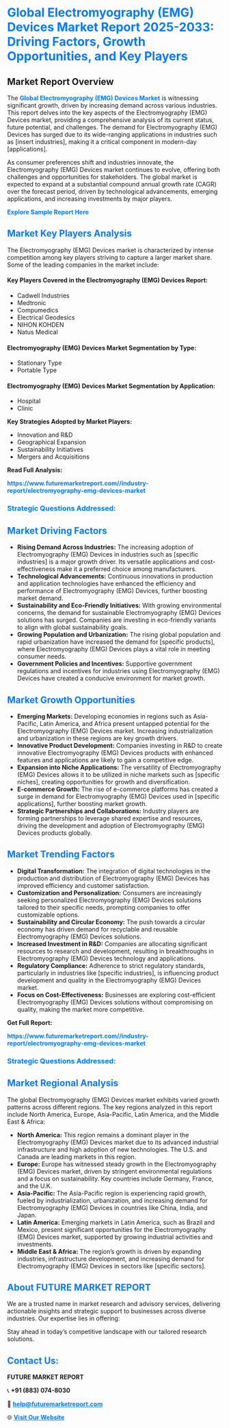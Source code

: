 <h1 style="color: #007BFF;">Global Electromyography (EMG) Devices Market Report 2025-2033: Driving Factors, Growth Opportunities, and Key Players</h1>

<section id="overview">
<h2>Market Report Overview</h2>
<p>The <a href="https://www.futuremarketreport.com//industry-report/electromyography-emg-devices-market" style="color: #007BFF; text-decoration: none;"><strong>Global Electromyography (EMG) Devices Market</strong></a> is witnessing significant growth, driven by increasing demand across various industries. This report delves into the key aspects of the Electromyography (EMG) Devices market, providing a comprehensive analysis of its current status, future potential, and challenges. The demand for Electromyography (EMG) Devices has surged due to its wide-ranging applications in industries such as [insert industries], making it a critical component in modern-day [applications].</p>
<p>As consumer preferences shift and industries innovate, the Electromyography (EMG) Devices market continues to evolve, offering both challenges and opportunities for stakeholders. The global market is expected to expand at a substantial compound annual growth rate (CAGR) over the forecast period, driven by technological advancements, emerging applications, and increasing investments by major players.</p>
</section>

<section id="overview">
<p><a href="https://www.futuremarketreport.com//request-sample/reportId=64819" style="color: #007BFF; text-decoration: none;"><strong>Explore Sample Report Here</strong></a></p>
</section>

<section id="key-players">
<h2 style="color: #007BFF;">Market Key Players Analysis</h2>
<p>The Electromyography (EMG) Devices market is characterized by intense competition among key players striving to capture a larger market share. Some of the leading companies in the market include:</p>
<h4>Key Players Covered in the Electromyography (EMG) Devices Report:</h4>
<ul><li>Cadwell Industries</li><li>Medtronic</li><li>Compumedics</li><li>Electrical Geodesics</li><li>NIHON KOHDEN</li><li>Natus Medical</li></ul>
<h4>Electromyography (EMG) Devices Market Segmentation by Type:</h4>
<ul><li>Stationary Type</li><li>Portable Type</li></ul>

<h4>Electromyography (EMG) Devices Market Segmentation by Application:</h4>
<ul><li>Hospital</li><li>Clinic</li></ul>
<p><strong>Key Strategies Adopted by Market Players:</strong></p>
<ul>
<li>Innovation and R&D</li>
<li>Geographical Expansion</li>
<li>Sustainability Initiatives</li>
<li>Mergers and Acquisitions</li>
</ul>
</section>

<section>
<p><strong>Read Full Analysis: </strong></p><a href="https://www.futuremarketreport.com//industry-report/electromyography-emg-devices-market" style="color: #007BFF; text-decoration: none;"><strong>https://www.futuremarketreport.com//industry-report/electromyography-emg-devices-market</strong></a>
<h3 style="color: #007BFF;">Strategic Questions Addressed:</h3>
</section>

<section id="driving-factors">
<h2 style="color: #007BFF;">Market Driving Factors</h2>
<ul>
<li><strong>Rising Demand Across Industries:</strong> The increasing adoption of Electromyography (EMG) Devices in industries such as [specific industries] is a major growth driver. Its versatile applications and cost-effectiveness make it a preferred choice among manufacturers.</li>
<li><strong>Technological Advancements:</strong> Continuous innovations in production and application technologies have enhanced the efficiency and performance of Electromyography (EMG) Devices, further boosting market demand.</li>
<li><strong>Sustainability and Eco-Friendly Initiatives:</strong> With growing environmental concerns, the demand for sustainable Electromyography (EMG) Devices solutions has surged. Companies are investing in eco-friendly variants to align with global sustainability goals.</li>
<li><strong>Growing Population and Urbanization:</strong> The rising global population and rapid urbanization have increased the demand for [specific products], where Electromyography (EMG) Devices plays a vital role in meeting consumer needs.</li>
<li><strong>Government Policies and Incentives:</strong> Supportive government regulations and incentives for industries using Electromyography (EMG) Devices have created a conducive environment for market growth.</li>
</ul>
</section>

<section id="growth-opportunities">
<h2 style="color: #007BFF;">Market Growth Opportunities</h2>
<ul>
<li><strong>Emerging Markets:</strong> Developing economies in regions such as Asia-Pacific, Latin America, and Africa present untapped potential for the Electromyography (EMG) Devices market. Increasing industrialization and urbanization in these regions are key growth drivers.</li>
<li><strong>Innovative Product Development:</strong> Companies investing in R&D to create innovative Electromyography (EMG) Devices products with enhanced features and applications are likely to gain a competitive edge.</li>
<li><strong>Expansion into Niche Applications:</strong> The versatility of Electromyography (EMG) Devices allows it to be utilized in niche markets such as [specific niches], creating opportunities for growth and diversification.</li>
<li><strong>E-commerce Growth:</strong> The rise of e-commerce platforms has created a surge in demand for Electromyography (EMG) Devices used in [specific applications], further boosting market growth.</li>
<li><strong>Strategic Partnerships and Collaborations:</strong> Industry players are forming partnerships to leverage shared expertise and resources, driving the development and adoption of Electromyography (EMG) Devices products globally.</li>
</ul>
</section>

<section id="trending-factors">
<h2 style="color: #007BFF;">Market Trending Factors</h2>
<ul>
<li><strong>Digital Transformation:</strong> The integration of digital technologies in the production and distribution of Electromyography (EMG) Devices has improved efficiency and customer satisfaction.</li>
<li><strong>Customization and Personalization:</strong> Consumers are increasingly seeking personalized Electromyography (EMG) Devices solutions tailored to their specific needs, prompting companies to offer customizable options.</li>
<li><strong>Sustainability and Circular Economy:</strong> The push towards a circular economy has driven demand for recyclable and reusable Electromyography (EMG) Devices solutions.</li>
<li><strong>Increased Investment in R&D:</strong> Companies are allocating significant resources to research and development, resulting in breakthroughs in Electromyography (EMG) Devices technology and applications.</li>
<li><strong>Regulatory Compliance:</strong> Adherence to strict regulatory standards, particularly in industries like [specific industries], is influencing product development and quality in the Electromyography (EMG) Devices market.</li>
<li><strong>Focus on Cost-Effectiveness:</strong> Businesses are exploring cost-efficient Electromyography (EMG) Devices solutions without compromising on quality, making the market more competitive.</li>
</ul>
</section>

<section>
<p><strong>Get Full Report: </strong></p><a href="https://www.futuremarketreport.com//industry-report/electromyography-emg-devices-market" style="color: #007BFF; text-decoration: none;"><strong>https://www.futuremarketreport.com//industry-report/electromyography-emg-devices-market</strong></a>
<h3 style="color: #007BFF;">Strategic Questions Addressed:</h3>
</section>


<section id="regional-analysis">
<h2 style="color: #007BFF;">Market Regional Analysis</h2>
<p>The global Electromyography (EMG) Devices market exhibits varied growth patterns across different regions. The key regions analyzed in this report include North America, Europe, Asia-Pacific, Latin America, and the Middle East & Africa:</p>
<ul>
<li><strong>North America:</strong> This region remains a dominant player in the Electromyography (EMG) Devices market due to its advanced industrial infrastructure and high adoption of new technologies. The U.S. and Canada are leading markets in this region.</li>
<li><strong>Europe:</strong> Europe has witnessed steady growth in the Electromyography (EMG) Devices market, driven by stringent environmental regulations and a focus on sustainability. Key countries include Germany, France, and the U.K.</li>
<li><strong>Asia-Pacific:</strong> The Asia-Pacific region is experiencing rapid growth, fueled by industrialization, urbanization, and increasing demand for Electromyography (EMG) Devices in countries like China, India, and Japan.</li>
<li><strong>Latin America:</strong> Emerging markets in Latin America, such as Brazil and Mexico, present significant opportunities for the Electromyography (EMG) Devices market, supported by growing industrial activities and investments.</li>
<li><strong>Middle East & Africa:</strong> The region’s growth is driven by expanding industries, infrastructure development, and increasing demand for Electromyography (EMG) Devices in sectors like [specific sectors].</li>
</ul>
</section>

<footer>
<h2 style="color: #007BFF;">About FUTURE MARKET REPORT</h2>
<p>We are a trusted name in market research and advisory services, delivering actionable insights and strategic support to businesses across diverse industries. Our expertise lies in offering:</p>

<p>Stay ahead in today’s competitive landscape with our tailored research solutions.</p>

<h2 style="color: #007BFF;">Contact Us:</h2>
<p><strong>FUTURE MARKET REPORT</strong></p>
<p>📞 <strong>+91 (883) 074-8030</strong></p>
<p>📧 <strong><a href="mailto:help@futuremarketreport.com" style="color: #007BFF;">help@futuremarketreport.com</a></strong></p>
<p>🌐 <strong><a href="https://www.futuremarketreport.com/" style="color: #007BFF;">Visit Our Website</a></strong></p>
</footer>